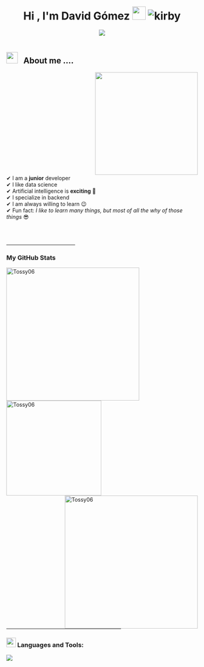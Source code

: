 <h1 align="center"><b>Hi , I'm David Gómez </b><img src="https://media.giphy.com/media/hvRJCLFzcasrR4ia7z/giphy.gif" width="35"> <img src="https://github.com/Tossy06/Tossy06/assets/167591175/18533877-2cfe-4a90-8b5e-35a2340be366" alt="kirby" margin = "20px"> </h1>

<p align="center">
  <a href="https://github.com/DenverCoder1/readme-typing-svg"><img src="https://readme-typing-svg.herokuapp.com?font=Time+New+Roman&color=black&size=25&center=true&vCenter=true&width=600&height=100&lines=DavidGomez+O+Tossy..&hearts;++;Self-taught+Back-End+Developer,;Software-engineering-student,;Active+Learner/Researcher,;Love+to+learn+new+stuffs..<3"></a>
</p>



<div style="display: flex; align-items: center;">
  <!-- Imagen pequeña al lado del texto "About me" -->
  <h2><img src="https://media.giphy.com/media/iY8CRBdQXODJSCERIr/giphy.gif" width="30px" style="margin-right: 10px;"> <strong>About me ....</strong> </h2>
 
</div>

<!-- Imagen grande alineada a la derecha -->
<picture>
  <img src="https://media.giphy.com/media/QvpqTCiEcwtvx6wwJK/giphy.gif" width="270" height="270" frameBorder="0" class="giphy-embed" align="right">
</picture>

<!-- Texto debajo de "About me" -->
<div style="clear: both;">
  <p>
    ✔ I am a  <strong>junior</strong> developer<br>
    ✔ I like data science<br>
    ✔ Artificial intelligence is <strong>exciting</strong> 🥰<br>
    ✔ I specialize in backend<br>
    ✔ I am always willing to learn 😉<br>
    ✔ Fun fact: <em>I like to learn many things, but most of all the why of those things</em> 😎<br><br><br><br>
  </p>
</div>

 <hr width="36%" >

<h3>My GitHub Stats</h3>
<p>
   <img align="left" src="https://github-readme-streak-stats.herokuapp.com/?user=Tossy06&theme=dark" alt="Tossy06" width = 350px />
   <img align="center" src="https://github-readme-stats.vercel.app/api/top-langs?username=Tossy06&show_icons=true&theme=dark&locale=en&layout=compact" alt="Tossy06" width = 250px />
   <img align="right" src="https://github-readme-stats.vercel.app/api?username=Tossy06&show_icons=true&theme=dark&locale=en" alt="Tossy06" width = 350px />
</p>

 <hr width="60%" >

<h3 align="left"><img src="https://media2.giphy.com/media/QssGEmpkyEOhBCb7e1/giphy.gif?cid=ecf05e47a0n3gi1bfqntqmob8g9aid1oyj2wr3ds3mg700bl&rid=giphy.gif" width ="25"> Languages and Tools:</h3>
<img src="https://skillicons.dev/icons?i=python,js,django,flask,unity,tensorflow,html,css,postgresql,git" />



